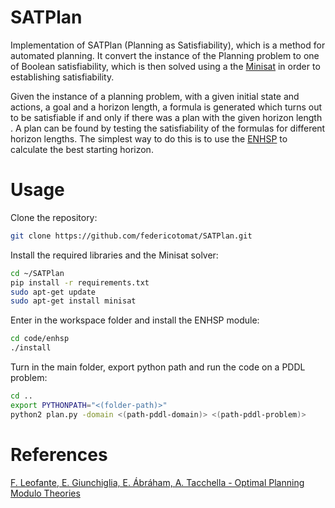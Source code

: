 # SATPlan

Implementation of SATPlan (Planning as Satisfiability), which is a method for automated planning. It convert the instance of the Planning problem to one of Boolean satisfiability, which is then solved using a the [Minisat](http://minisat.se/) in order to establishing satisfiability. 

Given the instance of a planning problem, with a given initial state and actions, a goal and a horizon length, a formula is generated which turns out to be satisfiable if and only if there was a plan with the given horizon length . A plan can be found by testing the satisfiability of the formulas for different horizon lengths. The simplest way to do this is to use the [ENHSP](https://bitbucket.org/enricode/the-enhsp-planner/src/master/) to calculate the best starting horizon.

# Usage
Clone the repository:
```bash
git clone https://github.com/federicotomat/SATPlan.git
```
Install the required libraries and the Minisat solver:
```bash
cd ~/SATPlan
pip install -r requirements.txt
sudo apt-get update
sudo apt-get install minisat
```
Enter in the workspace folder and install the ENHSP module:
```bash
cd code/enhsp
./install
```
Turn in the main folder, export python path and run the code on a PDDL problem:
```bash
cd ..
export PYTHONPATH="<(folder-path)>"
python2 plan.py -domain <(path-pddl-domain)> <(path-pddl-problem)>
```
# References

[F. Leofante, E. Giunchiglia, E. Ábráham, A. Tacchella - Optimal Planning Modulo Theories](https://doi.org/10.24963/ijcai.2020/571)
